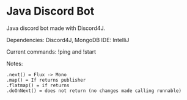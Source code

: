 # Java Discord Bot

Java discord bot made with Discord4J.

Dependencies: Discord4J, MongoDB
IDE: IntelliJ

Current commands: !ping and !start

Notes:
```
.next() = Flux -> Mono 
.map() = If returns publisher
.flatmap() = if returns 
.doOnNext() = does not return (no changes made calling runnable)
```

